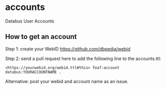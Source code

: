 # accounts
Databus User Accounts

## How to get an account
Step 1: create your WebID https://github.com/dbpedia/webid

Step 2: send a pull request here to add the following line to the accounts.ttl:

`<https://yourwebid.org/webid.ttl#this> foaf:account databus:YOURACCOUNTNAME .`

Alternative: post your webid and account name as an issue. 
